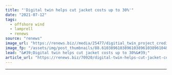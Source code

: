 ```yaml
---
title: "'Digital twin helps cut jacket costs up to 30%'"
date: "2021-07-12"
tags: 
  - offshore wind
  - lamprell
  - renews
source: "renews"
image_url: "https://renews.biz//media/25477/digitial_twin_project_credit_lamprell_akselos.jpeg?mode=crop&width=770&heightratio=0.6103896103896103896103896104&slimmage=true"
image_fp: "/assets/img/post_thumbnails/88.6103896103896103896103896104&slimmage=true"
lead: "&#39;Digital twin helps cut jacket costs up to 30%&#39;"
article_url: "https://renews.biz/70920/digital-twin-helps-cut-jacket-costs-up-to-30/"
---
```


---
